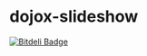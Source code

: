dojox-slideshow
===============


[![Bitdeli Badge](https://d2weczhvl823v0.cloudfront.net/romankrv/dojox-slideshow/trend.png)](https://bitdeli.com/free "Bitdeli Badge")

